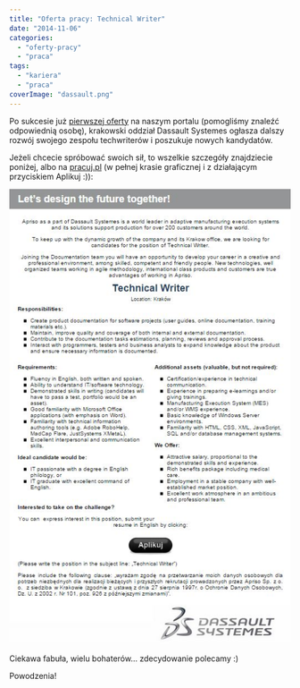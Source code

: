 ```yaml
---
title: "Oferta pracy: Technical Writer"
date: "2014-11-06"
categories:
  - "oferty-pracy"
  - "praca"
tags:
  - "kariera"
  - "praca"
coverImage: "dassault.png"
---
```


Po sukcesie już [pierwszej oferty](http://techwriter.pl/oferta-pracy-technical-writer/) na naszym portalu (pomogliśmy znaleźć odpowiednią osobę), krakowski oddział Dassault Systemes ogłasza dalszy rozwój swojego zespołu techwriterów i poszukuje nowych kandydatów.

Jeżeli chcecie spróbować swoich sił, to wszelkie szczegóły znajdziecie poniżej, albo na [pracuj.pl](http://www.pracuj.pl/praca/technical-writer-krakow,oferta,3644713) (w pełnej krasie graficznej i z działającym przyciskiem Aplikuj :)):

[![3dsTechWriter](images/3dsTechWriter.jpg)](http://techwriter.pl/wp-content/uploads/2014/11/3dsTechWriter.jpg)



Ciekawa fabuła, wielu bohaterów... zdecydowanie polecamy :)

Powodzenia!
